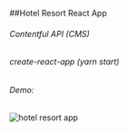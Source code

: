 ##Hotel Resort React App

###### Contentful API (CMS)
###### create-react-app (yarn start)
###### Demo: 

![hotel resort app](https://i.imgur.com/IIgN50v.png)
